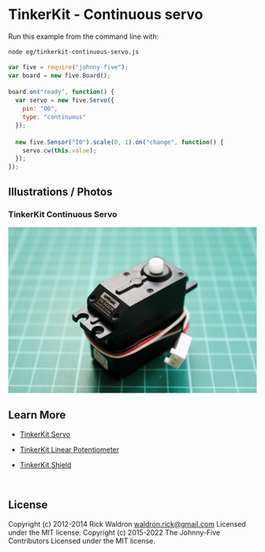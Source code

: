 <!--remove-start-->

# TinkerKit - Continuous servo

<!--remove-end-->








Run this example from the command line with:
```bash
node eg/tinkerkit-continuous-servo.js
```


```javascript
var five = require("johnny-five");
var board = new five.Board();

board.on("ready", function() {
  var servo = new five.Servo({
    pin: "O0",
    type: "continuous"
  });

  new five.Sensor("I0").scale(0, 1).on("change", function() {
    servo.cw(this.value);
  });
});

```


## Illustrations / Photos


### TinkerKit Continuous Servo



![docs/images/tinkerkit-continuous-servo.png](images/tinkerkit-continuous-servo.png)  







## Learn More

- [TinkerKit Servo](http://tinkerkit.tihhs.nl/servo/)

- [TinkerKit Linear Potentiometer](http://tinkerkit.tihhs.nl/linear-pot/)

- [TinkerKit Shield](http://tinkerkit.tihhs.nl/shield/)

&nbsp;

<!--remove-start-->

## License
Copyright (c) 2012-2014 Rick Waldron <waldron.rick@gmail.com>
Licensed under the MIT license.
Copyright (c) 2015-2022 The Johnny-Five Contributors
Licensed under the MIT license.

<!--remove-end-->
